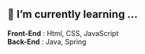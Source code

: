## 🌱 I’m currently learning ...
  <b>Front-End</b> : Html, CSS, JavaScript<br>
  <b>Back-End</b> : Java, Spring
  
<!--
- 🔭 I’m currently working on ...

- 👯 I’m looking to collaborate on ...
- 🤔 I’m looking for help with ...
- 💬 Ask me about ...
- 📫 How to reach me: ...
- 😄 Pronouns: ...
- ⚡ Fun fact: ...
-->
